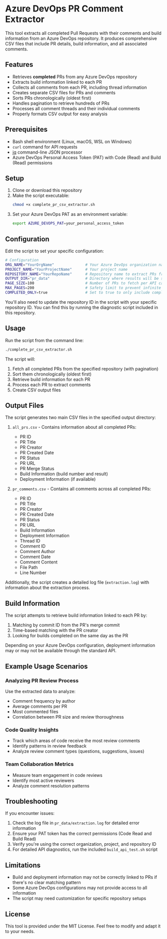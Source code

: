 # Azure DevOps PR Comment Extractor

This tool extracts all completed Pull Requests with their comments and build information from an Azure DevOps repository. It produces comprehensive CSV files that include PR details, build information, and all associated comments.

## Features

- Retrieves **completed** PRs from any Azure DevOps repository
- Extracts build information linked to each PR
- Collects all comments from each PR, including thread information
- Creates separate CSV files for PRs and comments
- Sorts PRs chronologically (oldest first)
- Handles pagination to retrieve hundreds of PRs
- Processes all comment threads and their individual comments
- Properly formats CSV output for easy analysis

## Prerequisites

- Bash shell environment (Linux, macOS, WSL on Windows)
- `curl` command for API requests
- [jq](https://stedolan.github.io/jq/download/) command-line JSON processor
- Azure DevOps Personal Access Token (PAT) with Code (Read) and Build (Read) permissions

## Setup

1. Clone or download this repository
2. Make the script executable:
   ```bash
   chmod +x complete_pr_csv_extractor.sh
   ```
3. Set your Azure DevOps PAT as an environment variable:
   ```bash
   export AZURE_DEVOPS_PAT=your_personal_access_token
   ```

## Configuration

Edit the script to set your specific configuration:

```bash
# Configuration
ORG_NAME="YourOrgName"              # Your Azure DevOps organization name
PROJECT_NAME="YourProjectName"      # Your project name
REPOSITORY_NAME="YourRepoName"      # Repository name to extract PRs from
OUTPUT_DIR="pr_data"                # Directory where results will be saved
PAGE_SIZE=100                       # Number of PRs to fetch per API call
MAX_PAGES=200                       # Safety limit to prevent infinite loops
COMPLETED_ONLY=true                 # Set to true to only include completed PRs
```

You'll also need to update the repository ID in the script with your specific repository ID. You can find this by running the diagnostic script included in this repository.

## Usage

Run the script from the command line:

```bash
./complete_pr_csv_extractor.sh
```

The script will:
1. Fetch all completed PRs from the specified repository (with pagination)
2. Sort them chronologically (oldest first)
3. Retrieve build information for each PR
4. Process each PR to extract comments
5. Create CSV output files

## Output Files

The script generates two main CSV files in the specified output directory:

1. `all_prs.csv` - Contains information about all completed PRs:
   - PR ID
   - PR Title
   - PR Creator
   - PR Created Date
   - PR Status
   - PR URL
   - PR Merge Status
   - Build Information (build number and result)
   - Deployment Information (if available)

2. `pr_comments.csv` - Contains all comments across all completed PRs:
   - PR ID
   - PR Title
   - PR Creator
   - PR Created Date
   - PR Status
   - PR URL
   - Build Information
   - Deployment Information
   - Thread ID
   - Comment ID
   - Comment Author
   - Comment Date
   - Comment Content
   - File Path
   - Line Number

Additionally, the script creates a detailed log file (`extraction.log`) with information about the extraction process.

## Build Information

The script attempts to retrieve build information linked to each PR by:

1. Matching by commit ID from the PR's merge commit
2. Time-based matching with the PR creator
3. Looking for builds completed on the same day as the PR

Depending on your Azure DevOps configuration, deployment information may or may not be available through the standard API.

## Example Usage Scenarios

### Analyzing PR Review Process

Use the extracted data to analyze:
- Comment frequency by author
- Average comments per PR
- Most commented files
- Correlation between PR size and review thoroughness

### Code Quality Insights

- Track which areas of code receive the most review comments
- Identify patterns in review feedback
- Analyze review comment types (questions, suggestions, issues)

### Team Collaboration Metrics

- Measure team engagement in code reviews
- Identify most active reviewers
- Analyze comment resolution patterns

## Troubleshooting

If you encounter issues:

1. Check the log file in `pr_data/extraction.log` for detailed error information
2. Ensure your PAT token has the correct permissions (Code Read and Build Read)
3. Verify you're using the correct organization, project, and repository ID
4. For detailed API diagnostics, run the included `build_api_test.sh` script

## Limitations

- Build and deployment information may not be correctly linked to PRs if there's no clear matching pattern
- Some Azure DevOps configurations may not provide access to all information
- The script may need customization for specific repository setups

## License

This tool is provided under the MIT License. Feel free to modify and adapt it to your needs.

